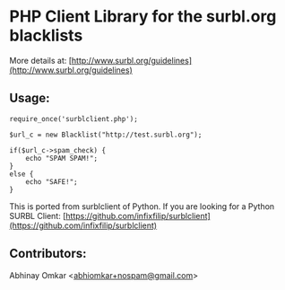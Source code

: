 PHP Client Library for the surbl.org blacklists
===============================================

More details at: [http://www.surbl.org/guidelines](http://www.surbl.org/guidelines)

Usage:
-----

    require_once('surblclient.php');

    $url_c = new Blacklist("http://test.surbl.org");

    if($url_c->spam_check) {
        echo "SPAM SPAM!";
    }
    else {
        echo "SAFE!";
    }


This is ported from surblclient of Python. If you are looking for a Python SURBL Client: [https://github.com/infixfilip/surblclient](https://github.com/infixfilip/surblclient)

Contributors:
-----
Abhinay Omkar  <<abhiomkar+nospam@gmail.com>>